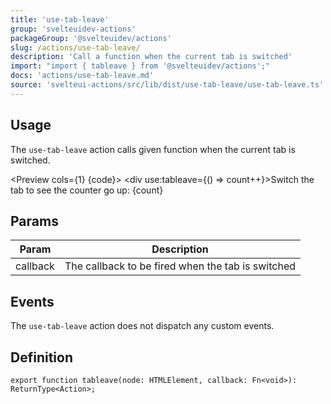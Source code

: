 ```yaml
---
title: 'use-tab-leave'
group: 'svelteuidev-actions'
packageGroup: '@svelteuidev/actions'
slug: /actions/use-tab-leave/
description: 'Call a function when the current tab is switched'
import: "import { tableave } from '@svelteuidev/actions';"
docs: 'actions/use-tab-leave.md'
source: 'svelteui-actions/src/lib/dist/use-tab-leave/use-tab-leave.ts'
---
```


<script lang='ts'>
	import { tableave } from '@svelteuidev/actions';
    import { Heading, Preview } from 'components'

    const code = `
    <script>
        import { tableave } from '@svelteuidev/actions';

        $: count = 0;
    <\/script>

    <div use:tableave={() => count++}>Switch the tab to see the counter go up: {count}<\/div>
    `;

    $: count = 0;
</script>

<Heading />

## Usage

The `use-tab-leave` action calls given function when the current tab is switched.

<Preview cols={1} {code}>
    <div use:tableave={() => count++}>Switch the tab to see the counter go up: {count}</div>
</Preview>

## Params

| Param    | Description                                       |
| -------- | ------------------------------------------------- |
| callback | The callback to be fired when the tab is switched |

## Events

The `use-tab-leave` action does not dispatch any custom events.

## Definition

```tsx
export function tableave(node: HTMLElement, callback: Fn<void>): ReturnType<Action>;
```
